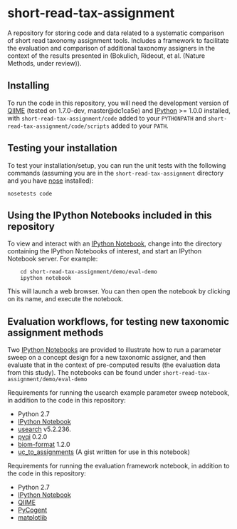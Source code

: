 short-read-tax-assignment
=========================

A repository for storing code and data related to a systematic comparison of
short read taxonomy assignment tools. Includes a framework to facilitate the
evaluation and comparison of additional taxonomy assigners in the context of
the results presented in (Bokulich, Rideout, et al. (Nature Methods, under review)).

Installing
----------

To run the code in this repository, you will need the development version of
[QIIME](http://www.qiime.org) (tested on 1.7.0-dev, master@dc1ca5e) and
[IPython](http://ipython.org/) >= 1.0.0 installed, with
```short-read-tax-assignment/code``` added to your ```PYTHONPATH``` and
```short-read-tax-assignment/code/scripts``` added to your ```PATH```.

Testing your installation
-------------------------

To test your installation/setup, you can run the unit tests with the following
commands (assuming you are in the ```short-read-tax-assignment``` directory and
you have [nose](http://nose.readthedocs.org/en/latest/) installed):

    nosetests code

Using the IPython Notebooks included in this repository
-------------------------------------------------------

To view and interact with an [IPython Notebook](http://ipython.org/notebook.html), change into the directory containing the IPython Notebooks of interest, and start an IPython Notebook server. For example:

```
    cd short-read-tax-assignment/demo/eval-demo
    ipython notebook
```

This will launch a web browser. You can then open the notebook by clicking on its name, and execute the notebook.

Evaluation workflows, for testing new taxonomic assignment methods
------------------------------------------------------------------

Two [IPython Notebooks](http://ipython.org/notebook.html) are provided to illustrate how to run a parameter sweep on a concept design for a new taxonomic assigner, and then evaluate that in the context of pre-computed results (the evaluation data from this study). The notebooks can be found under ```short-read-tax-assignment/demo/eval-demo```

Requirements for running the usearch example parameter sweep notebook, in addition to the code in this repository:

* Python 2.7
* [IPython Notebook](http://ipython.org/notebook.html)
* [usearch](http://www.drive5.com/usearch/) v5.2.236. 
* [pyqi](http://bipy.github.io/pyqi/doc/index.html) 0.2.0
* [biom-format](http://www.biom-format.org) 1.2.0
* [uc_to_assignments](https://gist.github.com/gregcaporaso/6083538) (A gist written for use in this notebook)

Requirements for running the evaluation framework notebook, in addition to the code in this repository:

* Python 2.7
* [IPython Notebook](http://ipython.org/notebook.html)
* [QIIME](http://qiime.org/)
* [PyCogent](https://github.com/pycogent/pycogent)
* [matplotlib](http://matplotlib.org/)
